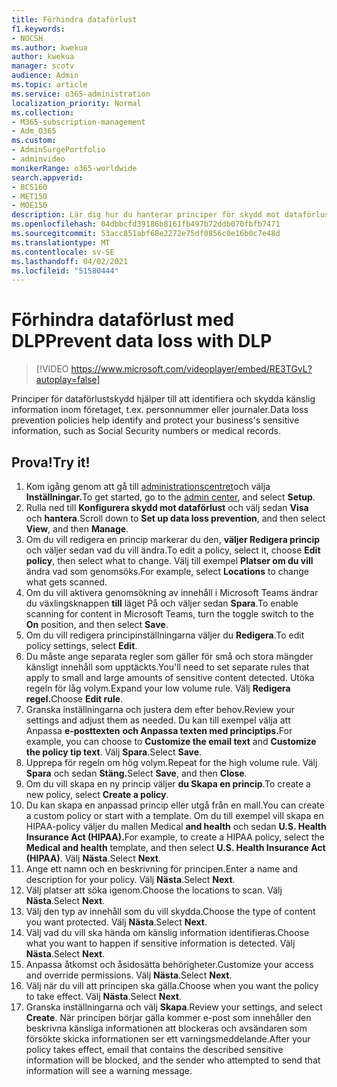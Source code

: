 ```yaml
---
title: Förhindra dataförlust
f1.keywords:
- NOCSH
ms.author: kwekua
author: kwekua
manager: scotv
audience: Admin
ms.topic: article
ms.service: o365-administration
localization_priority: Normal
ms.collection:
- M365-subscription-management
- Adm_O365
ms.custom:
- AdminSurgePortfolio
- adminvideo
monikerRange: o365-worldwide
search.appverid:
- BCS160
- MET150
- MOE150
description: Lär dig hur du hanterar principer för skydd mot dataförlust.
ms.openlocfilehash: 04dbbcfd39186b8161fb497b72ddb070fbfb7471
ms.sourcegitcommit: 53acc851abf68e2272e75df0856c0e16b0c7e48d
ms.translationtype: MT
ms.contentlocale: sv-SE
ms.lasthandoff: 04/02/2021
ms.locfileid: "51580444"
---
```

# <a name="prevent-data-loss-with-dlp"></a><span data-ttu-id="446c4-103">Förhindra dataförlust med DLP</span><span class="sxs-lookup"><span data-stu-id="446c4-103">Prevent data loss with DLP</span></span>

> [!VIDEO https://www.microsoft.com/videoplayer/embed/RE3TGvL?autoplay=false]

<span data-ttu-id="446c4-104">Principer för dataförlustskydd hjälper till att identifiera och skydda känslig information inom företaget, t.ex. personnummer eller journaler.</span><span class="sxs-lookup"><span data-stu-id="446c4-104">Data loss prevention policies help identify and protect your business's sensitive information, such as Social Security numbers or medical records.</span></span> 

## <a name="try-it"></a><span data-ttu-id="446c4-105">Prova!</span><span class="sxs-lookup"><span data-stu-id="446c4-105">Try it!</span></span>

1. <span data-ttu-id="446c4-106">Kom igång genom att gå till [administrationscentret](https://admin.microsoft.com)och välja **Inställningar.**</span><span class="sxs-lookup"><span data-stu-id="446c4-106">To get started, go to the [admin center](https://admin.microsoft.com), and select **Setup**.</span></span>
1. <span data-ttu-id="446c4-107">Rulla ned till **Konfigurera skydd mot dataförlust** och välj sedan **Visa** och **hantera**.</span><span class="sxs-lookup"><span data-stu-id="446c4-107">Scroll down to **Set up data loss prevention**, and then select **View**, and then **Manage**.</span></span>
1. <span data-ttu-id="446c4-108">Om du vill redigera en princip markerar du den, **väljer Redigera princip** och väljer sedan vad du vill ändra.</span><span class="sxs-lookup"><span data-stu-id="446c4-108">To edit a policy, select it, choose **Edit policy**, then select what to change.</span></span> <span data-ttu-id="446c4-109">Välj till exempel **Platser om du vill** ändra vad som genomsöks.</span><span class="sxs-lookup"><span data-stu-id="446c4-109">For example, select **Locations** to change what gets scanned.</span></span>
1. <span data-ttu-id="446c4-110">Om du vill aktivera genomsökning av innehåll i Microsoft Teams ändrar du växlingsknappen **till** läget På och väljer sedan **Spara**.</span><span class="sxs-lookup"><span data-stu-id="446c4-110">To enable scanning for content in Microsoft Teams, turn the toggle switch to the **On** position, and then select **Save**.</span></span>
1. <span data-ttu-id="446c4-111">Om du vill redigera principinställningarna väljer du **Redigera**.</span><span class="sxs-lookup"><span data-stu-id="446c4-111">To edit policy settings, select **Edit**.</span></span>
1. <span data-ttu-id="446c4-112">Du måste ange separata regler som gäller för små och stora mängder känsligt innehåll som upptäckts.</span><span class="sxs-lookup"><span data-stu-id="446c4-112">You'll need to set separate rules that apply to small and large amounts of sensitive content detected.</span></span> <span data-ttu-id="446c4-113">Utöka regeln för låg volym.</span><span class="sxs-lookup"><span data-stu-id="446c4-113">Expand your low volume rule.</span></span> <span data-ttu-id="446c4-114">Välj **Redigera regel.**</span><span class="sxs-lookup"><span data-stu-id="446c4-114">Choose **Edit rule**.</span></span>
1. <span data-ttu-id="446c4-115">Granska inställningarna och justera dem efter behov.</span><span class="sxs-lookup"><span data-stu-id="446c4-115">Review your settings and adjust them as needed.</span></span> <span data-ttu-id="446c4-116">Du kan till exempel välja att Anpassa **e-posttexten** **och Anpassa texten med principtips.**</span><span class="sxs-lookup"><span data-stu-id="446c4-116">For example, you can choose to **Customize the email text** and **Customize the policy tip text**.</span></span> <span data-ttu-id="446c4-117">Välj **Spara**.</span><span class="sxs-lookup"><span data-stu-id="446c4-117">Select **Save**.</span></span>
1. <span data-ttu-id="446c4-118">Upprepa för regeln om hög volym.</span><span class="sxs-lookup"><span data-stu-id="446c4-118">Repeat for the high volume rule.</span></span> <span data-ttu-id="446c4-119">Välj **Spara** och sedan **Stäng.**</span><span class="sxs-lookup"><span data-stu-id="446c4-119">Select **Save**, and then **Close**.</span></span>
1. <span data-ttu-id="446c4-120">Om du vill skapa en ny princip väljer **du Skapa en princip**.</span><span class="sxs-lookup"><span data-stu-id="446c4-120">To create a new policy, select **Create a policy**.</span></span>
1. <span data-ttu-id="446c4-121">Du kan skapa en anpassad princip eller utgå från en mall.</span><span class="sxs-lookup"><span data-stu-id="446c4-121">You can create a custom policy or start with a template.</span></span> <span data-ttu-id="446c4-122">Om du till exempel vill skapa en HIPAA-policy väljer du mallen Medical **and health** och sedan **U.S. Health Insurance Act (HIPAA).**</span><span class="sxs-lookup"><span data-stu-id="446c4-122">For example, to create a HIPAA policy, select the **Medical and health** template, and then select **U.S. Health Insurance Act (HIPAA)**.</span></span> <span data-ttu-id="446c4-123">Välj **Nästa**.</span><span class="sxs-lookup"><span data-stu-id="446c4-123">Select **Next**.</span></span>
1. <span data-ttu-id="446c4-124">Ange ett namn och en beskrivning för principen.</span><span class="sxs-lookup"><span data-stu-id="446c4-124">Enter a name and description for your policy.</span></span> <span data-ttu-id="446c4-125">Välj **Nästa**.</span><span class="sxs-lookup"><span data-stu-id="446c4-125">Select **Next**.</span></span>
1. <span data-ttu-id="446c4-126">Välj platser att söka igenom.</span><span class="sxs-lookup"><span data-stu-id="446c4-126">Choose the locations to scan.</span></span> <span data-ttu-id="446c4-127">Välj **Nästa**.</span><span class="sxs-lookup"><span data-stu-id="446c4-127">Select **Next**.</span></span>
1. <span data-ttu-id="446c4-128">Välj den typ av innehåll som du vill skydda.</span><span class="sxs-lookup"><span data-stu-id="446c4-128">Choose the type of content you want protected.</span></span> <span data-ttu-id="446c4-129">Välj **Nästa**.</span><span class="sxs-lookup"><span data-stu-id="446c4-129">Select **Next**.</span></span>
1. <span data-ttu-id="446c4-130">Välj vad du vill ska hända om känslig information identifieras.</span><span class="sxs-lookup"><span data-stu-id="446c4-130">Choose what you want to happen if sensitive information is detected.</span></span> <span data-ttu-id="446c4-131">Välj **Nästa**.</span><span class="sxs-lookup"><span data-stu-id="446c4-131">Select **Next**.</span></span>
1. <span data-ttu-id="446c4-132">Anpassa åtkomst och åsidosätta behörigheter.</span><span class="sxs-lookup"><span data-stu-id="446c4-132">Customize your access and override permissions.</span></span> <span data-ttu-id="446c4-133">Välj **Nästa**.</span><span class="sxs-lookup"><span data-stu-id="446c4-133">Select **Next**.</span></span>
1. <span data-ttu-id="446c4-134">Välj när du vill att principen ska gälla.</span><span class="sxs-lookup"><span data-stu-id="446c4-134">Choose when you want the policy to take effect.</span></span> <span data-ttu-id="446c4-135">Välj **Nästa**.</span><span class="sxs-lookup"><span data-stu-id="446c4-135">Select **Next**.</span></span>
1. <span data-ttu-id="446c4-136">Granska inställningarna och välj **Skapa**.</span><span class="sxs-lookup"><span data-stu-id="446c4-136">Review your settings, and select **Create**.</span></span> <span data-ttu-id="446c4-137">När principen börjar gälla kommer e-post som innehåller den beskrivna känsliga informationen att blockeras och avsändaren som försökte skicka informationen ser ett varningsmeddelande.</span><span class="sxs-lookup"><span data-stu-id="446c4-137">After your policy takes effect, email that contains the described sensitive information will be blocked, and the sender who attempted to send that information will see a warning message.</span></span>